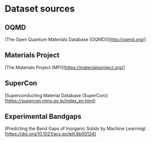 # Dataset sources

## OQMD

(The Open Quantum Materials Database (OQMD))[http://oqmd.org/]

## Materials Project 

(The Materials Project (MP))[https://materialsproject.org/]

## SuperCon

(Superconducting Material Database (SuperCon))[https://supercon.nims.go.jp/index_en.html]

## Experimental Bandgaps

(Predicting the Band Gaps of Inorganic Solids by Machine Learning)[https://doi.org/10.1021/acs.jpclett.8b00124]